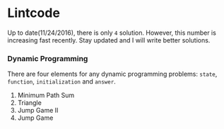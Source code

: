# Lintcode
Up to date(11/24/2016), there is only `4` solution. However, this number is increasing fast recently. Stay updated and I will write better solutions. 

### Dynamic Programming
There are four elements for any dynamic programming problems: `state`, `function`, `initialization` and `answer`. 
1. Minimum Path Sum 
2. Triangle
3. Jump Game II 
4. Jump Game 
